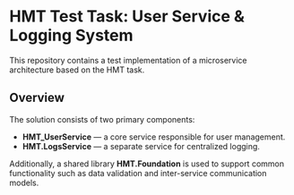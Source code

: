 # HMT Test Task: User Service & Logging System

This repository contains a test implementation of a microservice architecture based on the HMT task.

## Overview

The solution consists of two primary components:

- **HMT_UserService** — a core service responsible for user management.
- **HMT.LogsService** — a separate service for centralized logging.

Additionally, a shared library **HMT.Foundation** is used to support common functionality such as data validation and inter-service communication models.
